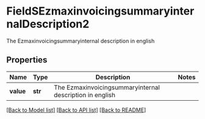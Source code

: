 # FieldSEzmaxinvoicingsummaryinternalDescription2

The Ezmaxinvoicingsummaryinternal description in english

## Properties
Name | Type | Description | Notes
------------ | ------------- | ------------- | -------------
**value** | **str** | The Ezmaxinvoicingsummaryinternal description in english | 

[[Back to Model list]](../README.md#documentation-for-models) [[Back to API list]](../README.md#documentation-for-api-endpoints) [[Back to README]](../README.md)


